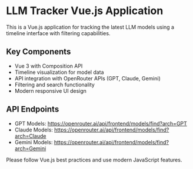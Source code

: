 <!-- Use this file to provide workspace-specific custom instructions to Copilot. For more details, visit https://code.visualstudio.com/docs/copilot/copilot-customization#_use-a-githubcopilotinstructionsmd-file -->

# LLM Tracker Vue.js Application

This is a Vue.js application for tracking the latest LLM models using a timeline interface with filtering capabilities.

## Key Components

- Vue 3 with Composition API
- Timeline visualization for model data
- API integration with OpenRouter APIs (GPT, Claude, Gemini)
- Filtering and search functionality
- Modern responsive UI design

## API Endpoints

- GPT Models: https://openrouter.ai/api/frontend/models/find?arch=GPT
- Claude Models: https://openrouter.ai/api/frontend/models/find?arch=Claude
- Gemini Models: https://openrouter.ai/api/frontend/models/find?arch=Gemini

Please follow Vue.js best practices and use modern JavaScript features.
